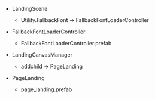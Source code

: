 
- LandingScene
	- Utility.FallbackFont -> FallbackFontLoaderController


- FallbackFontLoaderController
	- FallbackFontLoaderController.prefab


- LandingCanvasManager
	- addchild -> PageLanding

- PageLanding
	- page_landing.prefab


